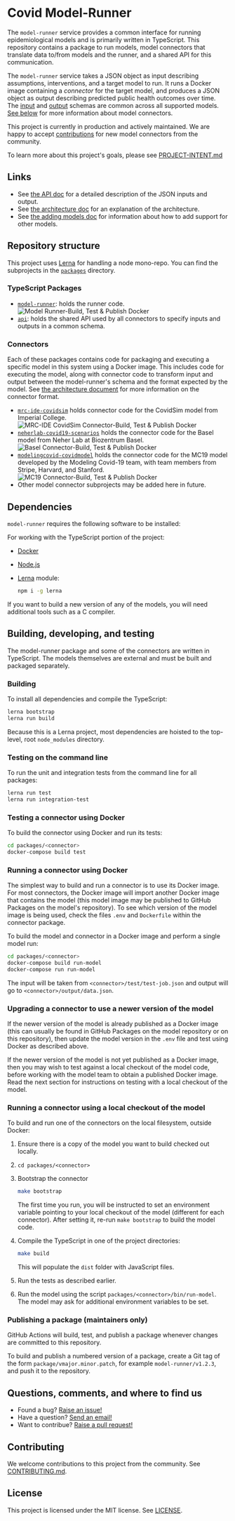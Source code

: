 # Covid Model-Runner

The `model-runner` service provides a common interface for running epidemiological models and is primarily written in TypeScript. This repository contains a package to run models, model connectors that translate data to/from models and the runner, and a shared API for this communication.

The `model-runner` service takes a JSON object as input describing assumptions, interventions, and a target model to run. It runs a Docker image containing a _connector_ for the target model, and produces a JSON object as output describing predicted public health outcomes over time. The [input](/packages/api/schema/input.json) and [output](/packages/api/schema/output.json) schemas are common across all supported models. [See below](#connectors) for more information about model connectors.

This project is currently in production and actively maintained. We are happy to accept [contributions](CONTRIBUTING.md) for new model connectors from the community.

To learn more about this project's goals, please see [PROJECT-INTENT.md](https://github.com/covid-modeling/web/blob/master/PROJECT-INTENT.md)

## Links

- See [the API doc](/docs/api.md) for a detailed description of the JSON inputs and output.
- See [the architecture doc](/docs/architecture.md) for an explanation of the architecture.
- See [the adding models doc](/docs/adding-models.md) for information about how to add support for other models.

## Repository structure

This project uses [Lerna](https://lerna.js.org/) for handling a node mono-repo. You can find the subprojects in the [`packages`](/packages) directory.

### TypeScript Packages

- [`model-runner`](/packages/model-runner): holds the runner code. ![Model Runner-Build, Test & Publish Docker](https://github.com/covid-modeling/model-runner/workflows/Model%20Runner-Build,%20Test%20&%20Publish%20Docker/badge.svg)
- [`api`](/packages/api): holds the shared API used by all connectors to specify inputs and outputs in a common schema.

### Connectors

Each of these packages contains code for packaging and executing a specific model in this system using a Docker image. This includes code for executing the model, along with connector code to transform input and output between the model-runner's schema and the format expected by the model. See [the architecture document](/docs/architecture.md#connectors) for more information on the connector format.

- [`mrc-ide-covidsim`](/packages/mrc-ide-covidsim) holds connector code for the CovidSim model from Imperial College. ![MRC-IDE CovidSim Connector-Build, Test & Publish Docker](https://github.com/covid-modeling/model-runner/workflows/MRC-IDE%20CovidSim%20Connector-Build,%20Test%20&%20Publish%20Docker/badge.svg)
- [`neherlab-covid19-scenarios`](/packages/neherlab-covid19-scenarios) holds the connector code for the Basel model from Neher Lab at Biozentrum Basel. ![Basel Connector-Build, Test & Publish Docker](https://github.com/covid-modeling/model-runner/workflows/Basel%20Connector-Build,%20Test%20&%20Publish%20Docker/badge.svg)
- [`modelingcovid-covidmodel`](/packages/modelingcovid-covidmodel) holds the connector code for the MC19 model developed by the Modeling Covid-19 team, with team members from Stripe, Harvard, and Stanford. ![MC19 Connector-Build, Test & Publish Docker](https://github.com/covid-modeling/model-runner/workflows/MC19%20Connector-Build,%20Test%20&%20Publish%20Docker/badge.svg)
- Other model connector subprojects may be added here in future.

## Dependencies

`model-runner` requires the following software to be installed:

For working with the TypeScript portion of the project:

- [Docker](https://www.docker.com/)
- [Node.js](https://nodejs.org/en/)
- [Lerna](https://lerna.js.org/) module:

    ```sh
    npm i -g lerna
    ```

If you want to build a new version of any of the models, you will need additional tools such as a C compiler.

## Building, developing, and testing

The model-runner package and some of the connectors are written in TypeScript. The models themselves are external and must be built and packaged separately.

### Building

To install all dependencies and compile the TypeScript:

```sh
lerna bootstrap
lerna run build
```

Because this is a Lerna project, most dependencies are hoisted to the top-level, root `node_modules` directory.

### Testing on the command line

To run the unit and integration tests from the command line for all packages:

```sh
lerna run test
lerna run integration-test
```

### Testing a connector using Docker

To build the connector using Docker and run its tests:

```sh
cd packages/<connector>
docker-compose build test
```

### Running a connector using Docker

The simplest way to build and run a connector is to use its Docker image.
For most connectors, the Docker image will import another Docker image that contains the model (this model image may be published to GitHub Packages on the model's repository).
To see which version of the model image is being used, check the files `.env` and `Dockerfile` within the connector package.

To build the model and connector in a Docker image and perform a single model run:

```sh
cd packages/<connector>
docker-compose build run-model
docker-compose run run-model
```

The input will be taken from `<connector>/test/test-job.json` and output will go to `<connector>/output/data.json`.

### Upgrading a connector to use a newer version of the model

If the newer version of the model is already published as a Docker image (this can usually be found in GitHub Packages on the model repository or on this repository), then update the model version in the `.env` file and test using Docker as described above.

If the newer version of the model is not yet published as a Docker image, then you may wish to test against a local checkout of the model code, before working with the model team to obtain a published Docker image.
Read the next section for instructions on testing with a local checkout of the model.

### Running a connector using a local checkout of the model

To build and run one of the connectors on the local filesystem, outside Docker:

1. Ensure there is a copy of the model you want to build checked out locally.
1. `cd packages/<connector>`
1. Bootstrap the connector

    ```sh
    make bootstrap
    ```

    The first time you run, you will be instructed to set an environment variable pointing to your local checkout of the model (different for each connector). After setting it, re-run `make bootstrap` to build the model code.
1. Compile the TypeScript in one of the project directories:

    ```sh
    make build
    ```

    This will populate the `dist` folder with JavaScript files.
1. Run the tests as described earlier.
1. Run the model using the script `packages/<connector>/bin/run-model`. The model may ask for additional environment variables to be set.

### Publishing a package (maintainers only)

GitHub Actions will build, test, and publish a package whenever changes are committed to this repository.

To build and publish a numbered version of a package, create a Git tag of the form `package/vmajor.minor.patch`, for example `model-runner/v1.2.3`, and push it to the repository.

## Questions, comments, and where to find us

- Found a bug? [Raise an issue!](https://github.com/covid-modeling/model-runner/issues)
- Have a question? [Send an email!](mailto:covid-modeling+opensource@github.com)
- Want to contribue? [Raise a pull request!](https://github.com/covid-modeling/model-runner/pulls)

## Contributing

We welcome contributions to this project from the community. See [CONTRIBUTING.md](CONTRIBUTING.md).

## License

This project is licensed under the MIT license. See [LICENSE](LICENSE).
